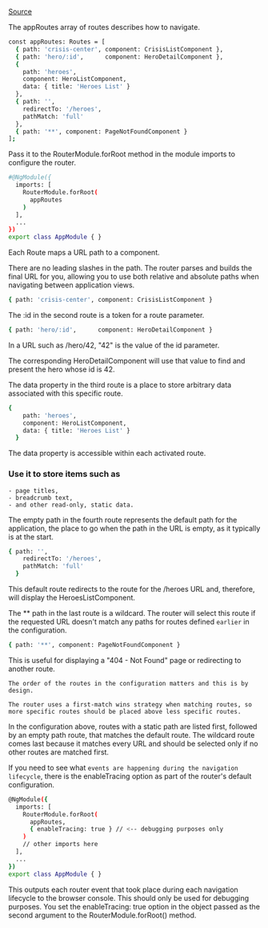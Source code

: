 [Source](https://angular.io/guide/router)

The appRoutes array of routes describes how to navigate. 
```bash
const appRoutes: Routes = [
  { path: 'crisis-center', component: CrisisListComponent },
  { path: 'hero/:id',      component: HeroDetailComponent },
  {
    path: 'heroes',
    component: HeroListComponent,
    data: { title: 'Heroes List' }
  },
  { path: '',
    redirectTo: '/heroes',
    pathMatch: 'full'
  },
  { path: '**', component: PageNotFoundComponent }
];

```
Pass it to the RouterModule.forRoot method in the module imports to configure the router.
```bash
#@NgModule({
  imports: [
    RouterModule.forRoot(
      appRoutes
    )
  ],
  ...
})
export class AppModule { }

```

Each Route maps a URL path to a component. 

There are no leading slashes in the path. The router parses and builds the final URL for you, allowing you to use both relative and absolute paths when navigating between application views.
```bash
{ path: 'crisis-center', component: CrisisListComponent }
```

The :id in the second route is a token for a route parameter. 
```bash
{ path: 'hero/:id',      component: HeroDetailComponent }
```
In a URL such as /hero/42, "42" is the value of the id parameter. 

The corresponding HeroDetailComponent will use that value to find and present the hero whose id is 42. 

The data property in the third route is a place to store arbitrary data associated with this specific route. 
```bash
{
    path: 'heroes',
    component: HeroListComponent,
    data: { title: 'Heroes List' }
  }
```
The data property is accessible within each activated route. 

### Use it to store items such as 
    - page titles, 
    - breadcrumb text, 
    - and other read-only, static data. 
    
The empty path in the fourth route represents the default path for the application, the place to go when the path in the URL is empty, as it typically is at the start. 
```bash
{ path: '',
    redirectTo: '/heroes',
    pathMatch: 'full'
  }
```
This default route redirects to the route for the /heroes URL and, therefore, will display the HeroesListComponent.

The ** path in the last route is a wildcard. The router will select this route if the requested URL doesn't match any paths for routes defined `earlier` in the configuration. 
```bash
{ path: '**', component: PageNotFoundComponent }
```
This is useful for displaying a "404 - Not Found" page or redirecting to another route.

    The order of the routes in the configuration matters and this is by design. 

`The router uses a first-match wins strategy when matching routes, so more specific routes should be placed above less specific routes.` 

In the configuration above, routes with a static path are listed first, followed by an empty path route, that matches the default route. The wildcard route comes last because it matches every URL and should be selected only if no other routes are matched first.

If you need to see what `events are happening during the navigation lifecycle`, there is the enableTracing option as part of the router's default configuration. 
```bash
@NgModule({
  imports: [
    RouterModule.forRoot(
      appRoutes,
      { enableTracing: true } // <-- debugging purposes only
    )
    // other imports here
  ],
  ...
})
export class AppModule { }
```
This outputs each router event that took place during each navigation lifecycle to the browser console. This should only be used for debugging purposes. You set the enableTracing: true option in the object passed as the second argument to the RouterModule.forRoot() method.